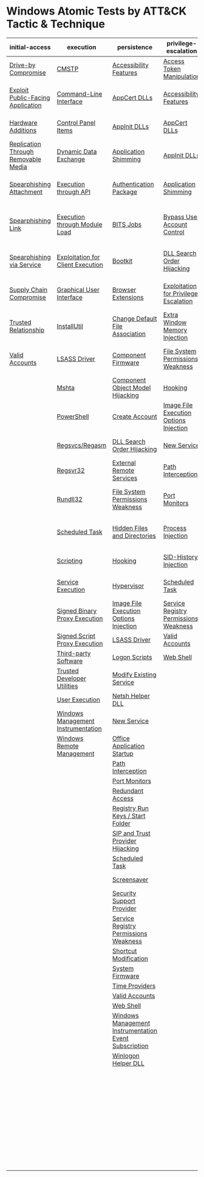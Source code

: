 # Windows Atomic Tests by ATT&CK Tactic & Technique
| initial-access | execution | persistence | privilege-escalation | defense-evasion | credential-access | discovery | lateral-movement | collection | exfiltration | command-and-control |
|-----|-----|-----|-----|-----|-----|-----|-----|-----|-----|-----|
| [Drive-by Compromise](https://github.com/redcanaryco/atomic-red-team/blob/uppercase-everything/CONTRIBUTING.md) | [CMSTP](./T1191/T1191.md) | [Accessibility Features](./T1015/T1015.md) | [Access Token Manipulation](./T1134/T1134.md) | [Access Token Manipulation](./T1134/T1134.md) | [Account Manipulation](./T1098/T1098.md) | [Account Discovery](./T1087/T1087.md) | [Application Deployment Software](https://github.com/redcanaryco/atomic-red-team/blob/uppercase-everything/CONTRIBUTING.md) | [Audio Capture](./T1123/T1123.md) | [Automated Exfiltration](https://github.com/redcanaryco/atomic-red-team/blob/uppercase-everything/CONTRIBUTING.md) | [Commonly Used Port](https://github.com/redcanaryco/atomic-red-team/blob/uppercase-everything/CONTRIBUTING.md) |
| [Exploit Public-Facing Application](https://github.com/redcanaryco/atomic-red-team/blob/uppercase-everything/CONTRIBUTING.md) | [Command-Line Interface](./T1059/T1059.md) | [AppCert DLLs](https://github.com/redcanaryco/atomic-red-team/blob/uppercase-everything/CONTRIBUTING.md) | [Accessibility Features](./T1015/T1015.md) | [BITS Jobs](./T1197/T1197.md) | [Brute Force](./T1110/T1110.md) | [Application Window Discovery](https://github.com/redcanaryco/atomic-red-team/blob/uppercase-everything/CONTRIBUTING.md) | [Distributed Component Object Model](https://github.com/redcanaryco/atomic-red-team/blob/uppercase-everything/CONTRIBUTING.md) | [Automated Collection](./T1119/T1119.md) | [Data Compressed](./T1002/T1002.md) | [Communication Through Removable Media](https://github.com/redcanaryco/atomic-red-team/blob/uppercase-everything/CONTRIBUTING.md) |
| [Hardware Additions](https://github.com/redcanaryco/atomic-red-team/blob/uppercase-everything/CONTRIBUTING.md) | [Control Panel Items](https://github.com/redcanaryco/atomic-red-team/blob/uppercase-everything/CONTRIBUTING.md) | [AppInit DLLs](./T1103/T1103.md) | [AppCert DLLs](https://github.com/redcanaryco/atomic-red-team/blob/uppercase-everything/CONTRIBUTING.md) | [Binary Padding](https://github.com/redcanaryco/atomic-red-team/blob/uppercase-everything/CONTRIBUTING.md) | [Credential Dumping](./T1003/T1003.md) | [Browser Bookmark Discovery](https://github.com/redcanaryco/atomic-red-team/blob/uppercase-everything/CONTRIBUTING.md) | [Exploitation of Remote Services](https://github.com/redcanaryco/atomic-red-team/blob/uppercase-everything/CONTRIBUTING.md) | [Clipboard Data](./T1115/T1115.md) | [Data Encrypted](./T1022/T1022.md) | [Connection Proxy](https://github.com/redcanaryco/atomic-red-team/blob/uppercase-everything/CONTRIBUTING.md) |
| [Replication Through Removable Media](https://github.com/redcanaryco/atomic-red-team/blob/uppercase-everything/CONTRIBUTING.md) | [Dynamic Data Exchange](./T1173/T1173.md) | [Application Shimming](./T1138/T1138.md) | [AppInit DLLs](./T1103/T1103.md) | [Bypass User Account Control](https://github.com/redcanaryco/atomic-red-team/blob/uppercase-everything/CONTRIBUTING.md) | [Credentials in Files](./T1081/T1081.md) | [File and Directory Discovery](./T1083/T1083.md) | [Logon Scripts](./T1037/T1037.md) | [Data Staged](./T1074/T1074.md) | [Data Transfer Size Limits](./T1030/T1030.md) | [Custom Command and Control Protocol](https://github.com/redcanaryco/atomic-red-team/blob/uppercase-everything/CONTRIBUTING.md) |
| [Spearphishing Attachment](https://github.com/redcanaryco/atomic-red-team/blob/uppercase-everything/CONTRIBUTING.md) | [Execution through API](https://github.com/redcanaryco/atomic-red-team/blob/uppercase-everything/CONTRIBUTING.md) | [Authentication Package](https://github.com/redcanaryco/atomic-red-team/blob/uppercase-everything/CONTRIBUTING.md) | [Application Shimming](./T1138/T1138.md) | [CMSTP](./T1191/T1191.md) | [Credentials in Registry](https://github.com/redcanaryco/atomic-red-team/blob/uppercase-everything/CONTRIBUTING.md) | [Network Service Scanning](./T1046/T1046.md) | [Pass the Hash](./T1075/T1075.md) | [Data from Information Repositories](https://github.com/redcanaryco/atomic-red-team/blob/uppercase-everything/CONTRIBUTING.md) | [Exfiltration Over Alternative Protocol](./T1048/T1048.md) | [Custom Cryptographic Protocol](https://github.com/redcanaryco/atomic-red-team/blob/uppercase-everything/CONTRIBUTING.md) |
| [Spearphishing Link](https://github.com/redcanaryco/atomic-red-team/blob/uppercase-everything/CONTRIBUTING.md) | [Execution through Module Load](https://github.com/redcanaryco/atomic-red-team/blob/uppercase-everything/CONTRIBUTING.md) | [BITS Jobs](./T1197/T1197.md) | [Bypass User Account Control](https://github.com/redcanaryco/atomic-red-team/blob/uppercase-everything/CONTRIBUTING.md) | [Code Signing](https://github.com/redcanaryco/atomic-red-team/blob/uppercase-everything/CONTRIBUTING.md) | [Exploitation for Credential Access](https://github.com/redcanaryco/atomic-red-team/blob/uppercase-everything/CONTRIBUTING.md) | [Network Share Discovery](./T1135/T1135.md) | [Pass the Ticket](https://github.com/redcanaryco/atomic-red-team/blob/uppercase-everything/CONTRIBUTING.md) | [Data from Local System](https://github.com/redcanaryco/atomic-red-team/blob/uppercase-everything/CONTRIBUTING.md) | [Exfiltration Over Command and Control Channel](https://github.com/redcanaryco/atomic-red-team/blob/uppercase-everything/CONTRIBUTING.md) | [Data Encoding](https://github.com/redcanaryco/atomic-red-team/blob/uppercase-everything/CONTRIBUTING.md) |
| [Spearphishing via Service](https://github.com/redcanaryco/atomic-red-team/blob/uppercase-everything/CONTRIBUTING.md) | [Exploitation for Client Execution](https://github.com/redcanaryco/atomic-red-team/blob/uppercase-everything/CONTRIBUTING.md) | [Bootkit](https://github.com/redcanaryco/atomic-red-team/blob/uppercase-everything/CONTRIBUTING.md) | [DLL Search Order Hijacking](https://github.com/redcanaryco/atomic-red-team/blob/uppercase-everything/CONTRIBUTING.md) | [Component Firmware](https://github.com/redcanaryco/atomic-red-team/blob/uppercase-everything/CONTRIBUTING.md) | [Forced Authentication](https://github.com/redcanaryco/atomic-red-team/blob/uppercase-everything/CONTRIBUTING.md) | [Password Policy Discovery](https://github.com/redcanaryco/atomic-red-team/blob/uppercase-everything/CONTRIBUTING.md) | [Remote Desktop Protocol](./T1076/T1076.md) | [Data from Network Shared Drive](https://github.com/redcanaryco/atomic-red-team/blob/uppercase-everything/CONTRIBUTING.md) | [Exfiltration Over Other Network Medium](https://github.com/redcanaryco/atomic-red-team/blob/uppercase-everything/CONTRIBUTING.md) | [Data Obfuscation](https://github.com/redcanaryco/atomic-red-team/blob/uppercase-everything/CONTRIBUTING.md) |
| [Supply Chain Compromise](https://github.com/redcanaryco/atomic-red-team/blob/uppercase-everything/CONTRIBUTING.md) | [Graphical User Interface](https://github.com/redcanaryco/atomic-red-team/blob/uppercase-everything/CONTRIBUTING.md) | [Browser Extensions](./T1176/T1176.md) | [Exploitation for Privilege Escalation](https://github.com/redcanaryco/atomic-red-team/blob/uppercase-everything/CONTRIBUTING.md) | [Component Object Model Hijacking](./T1122/T1122.md) | [Hooking](./T1179/T1179.md) | [Peripheral Device Discovery](https://github.com/redcanaryco/atomic-red-team/blob/uppercase-everything/CONTRIBUTING.md) | [Remote File Copy](./T1105/T1105.md) | [Data from Removable Media](https://github.com/redcanaryco/atomic-red-team/blob/uppercase-everything/CONTRIBUTING.md) | [Exfiltration Over Physical Medium](https://github.com/redcanaryco/atomic-red-team/blob/uppercase-everything/CONTRIBUTING.md) | [Domain Fronting](https://github.com/redcanaryco/atomic-red-team/blob/uppercase-everything/CONTRIBUTING.md) |
| [Trusted Relationship](https://github.com/redcanaryco/atomic-red-team/blob/uppercase-everything/CONTRIBUTING.md) | [InstallUtil](./T1118/T1118.md) | [Change Default File Association](./T1042/T1042.md) | [Extra Window Memory Injection](https://github.com/redcanaryco/atomic-red-team/blob/uppercase-everything/CONTRIBUTING.md) | [Control Panel Items](https://github.com/redcanaryco/atomic-red-team/blob/uppercase-everything/CONTRIBUTING.md) | [Input Capture](./T1056/T1056.md) | [Permission Groups Discovery](./T1069/T1069.md) | [Remote Services](https://github.com/redcanaryco/atomic-red-team/blob/uppercase-everything/CONTRIBUTING.md) | [Email Collection](https://github.com/redcanaryco/atomic-red-team/blob/uppercase-everything/CONTRIBUTING.md) | [Scheduled Transfer](https://github.com/redcanaryco/atomic-red-team/blob/uppercase-everything/CONTRIBUTING.md) | [Fallback Channels](https://github.com/redcanaryco/atomic-red-team/blob/uppercase-everything/CONTRIBUTING.md) |
| [Valid Accounts](https://github.com/redcanaryco/atomic-red-team/blob/uppercase-everything/CONTRIBUTING.md) | [LSASS Driver](https://github.com/redcanaryco/atomic-red-team/blob/uppercase-everything/CONTRIBUTING.md) | [Component Firmware](https://github.com/redcanaryco/atomic-red-team/blob/uppercase-everything/CONTRIBUTING.md) | [File System Permissions Weakness](https://github.com/redcanaryco/atomic-red-team/blob/uppercase-everything/CONTRIBUTING.md) | [DCShadow](./T1207/T1207.md) | [Kerberoasting](https://github.com/redcanaryco/atomic-red-team/blob/uppercase-everything/CONTRIBUTING.md) | [Process Discovery](./T1057/T1057.md) | [Replication Through Removable Media](https://github.com/redcanaryco/atomic-red-team/blob/uppercase-everything/CONTRIBUTING.md) | [Input Capture](./T1056/T1056.md) |  | [Multi-Stage Channels](https://github.com/redcanaryco/atomic-red-team/blob/uppercase-everything/CONTRIBUTING.md) |
|  | [Mshta](./T1170/T1170.md) | [Component Object Model Hijacking](./T1122/T1122.md) | [Hooking](./T1179/T1179.md) | [DLL Search Order Hijacking](https://github.com/redcanaryco/atomic-red-team/blob/uppercase-everything/CONTRIBUTING.md) | [LLMNR/NBT-NS Poisoning](https://github.com/redcanaryco/atomic-red-team/blob/uppercase-everything/CONTRIBUTING.md) | [Query Registry](./T1012/T1012.md) | [Shared Webroot](https://github.com/redcanaryco/atomic-red-team/blob/uppercase-everything/CONTRIBUTING.md) | [Man in the Browser](https://github.com/redcanaryco/atomic-red-team/blob/uppercase-everything/CONTRIBUTING.md) |  | [Multi-hop Proxy](https://github.com/redcanaryco/atomic-red-team/blob/uppercase-everything/CONTRIBUTING.md) |
|  | [PowerShell](./T1086/T1086.md) | [Create Account](./T1136/T1136.md) | [Image File Execution Options Injection](./T1183/T1183.md) | [DLL Side-Loading](https://github.com/redcanaryco/atomic-red-team/blob/uppercase-everything/CONTRIBUTING.md) | [Network Sniffing](https://github.com/redcanaryco/atomic-red-team/blob/uppercase-everything/CONTRIBUTING.md) | [Remote System Discovery](./T1018/T1018.md) | [Taint Shared Content](https://github.com/redcanaryco/atomic-red-team/blob/uppercase-everything/CONTRIBUTING.md) | [Screen Capture](./T1113/T1113.md) |  | [Multiband Communication](https://github.com/redcanaryco/atomic-red-team/blob/uppercase-everything/CONTRIBUTING.md) |
|  | [Regsvcs/Regasm](./T1121/T1121.md) | [DLL Search Order Hijacking](https://github.com/redcanaryco/atomic-red-team/blob/uppercase-everything/CONTRIBUTING.md) | [New Service](./T1050/T1050.md) | [Deobfuscate/Decode Files or Information](./T1140/T1140.md) | [Password Filter DLL](https://github.com/redcanaryco/atomic-red-team/blob/uppercase-everything/CONTRIBUTING.md) | [Security Software Discovery](./T1063/T1063.md) | [Third-party Software](https://github.com/redcanaryco/atomic-red-team/blob/uppercase-everything/CONTRIBUTING.md) | [Video Capture](https://github.com/redcanaryco/atomic-red-team/blob/uppercase-everything/CONTRIBUTING.md) |  | [Multilayer Encryption](https://github.com/redcanaryco/atomic-red-team/blob/uppercase-everything/CONTRIBUTING.md) |
|  | [Regsvr32](./T1117/T1117.md) | [External Remote Services](https://github.com/redcanaryco/atomic-red-team/blob/uppercase-everything/CONTRIBUTING.md) | [Path Interception](https://github.com/redcanaryco/atomic-red-team/blob/uppercase-everything/CONTRIBUTING.md) | [Disabling Security Tools](./T1089/T1089.md) | [Private Keys](./T1145/T1145.md) | [System Information Discovery](./T1082/T1082.md) | [Windows Admin Shares](./T1077/T1077.md) |  |  | [Remote Access Tools](https://github.com/redcanaryco/atomic-red-team/blob/uppercase-everything/CONTRIBUTING.md) |
|  | [Rundll32](./T1085/T1085.md) | [File System Permissions Weakness](https://github.com/redcanaryco/atomic-red-team/blob/uppercase-everything/CONTRIBUTING.md) | [Port Monitors](https://github.com/redcanaryco/atomic-red-team/blob/uppercase-everything/CONTRIBUTING.md) | [Exploitation for Defense Evasion](https://github.com/redcanaryco/atomic-red-team/blob/uppercase-everything/CONTRIBUTING.md) | [Replication Through Removable Media](https://github.com/redcanaryco/atomic-red-team/blob/uppercase-everything/CONTRIBUTING.md) | [System Network Configuration Discovery](./T1016/T1016.md) | [Windows Remote Management](./T1028/T1028.md) |  |  | [Remote File Copy](./T1105/T1105.md) |
|  | [Scheduled Task](./T1053/T1053.md) | [Hidden Files and Directories](./T1158/T1158.md) | [Process Injection](./T1055/T1055.md) | [Extra Window Memory Injection](https://github.com/redcanaryco/atomic-red-team/blob/uppercase-everything/CONTRIBUTING.md) | [Two-Factor Authentication Interception](https://github.com/redcanaryco/atomic-red-team/blob/uppercase-everything/CONTRIBUTING.md) | [System Network Connections Discovery](https://github.com/redcanaryco/atomic-red-team/blob/uppercase-everything/CONTRIBUTING.md) |  |  |  | [Standard Application Layer Protocol](https://github.com/redcanaryco/atomic-red-team/blob/uppercase-everything/CONTRIBUTING.md) |
|  | [Scripting](https://github.com/redcanaryco/atomic-red-team/blob/uppercase-everything/CONTRIBUTING.md) | [Hooking](./T1179/T1179.md) | [SID-History Injection](https://github.com/redcanaryco/atomic-red-team/blob/uppercase-everything/CONTRIBUTING.md) | [File Deletion](./T1107/T1107.md) |  | [System Owner/User Discovery](./T1033/T1033.md) |  |  |  | [Standard Cryptographic Protocol](https://github.com/redcanaryco/atomic-red-team/blob/uppercase-everything/CONTRIBUTING.md) |
|  | [Service Execution](https://github.com/redcanaryco/atomic-red-team/blob/uppercase-everything/CONTRIBUTING.md) | [Hypervisor](https://github.com/redcanaryco/atomic-red-team/blob/uppercase-everything/CONTRIBUTING.md) | [Scheduled Task](./T1053/T1053.md) | [File System Logical Offsets](https://github.com/redcanaryco/atomic-red-team/blob/uppercase-everything/CONTRIBUTING.md) |  | [System Service Discovery](./T1007/T1007.md) |  |  |  | [Standard Non-Application Layer Protocol](https://github.com/redcanaryco/atomic-red-team/blob/uppercase-everything/CONTRIBUTING.md) |
|  | [Signed Binary Proxy Execution](https://github.com/redcanaryco/atomic-red-team/blob/uppercase-everything/CONTRIBUTING.md) | [Image File Execution Options Injection](./T1183/T1183.md) | [Service Registry Permissions Weakness](https://github.com/redcanaryco/atomic-red-team/blob/uppercase-everything/CONTRIBUTING.md) | [Hidden Files and Directories](./T1158/T1158.md) |  | [System Time Discovery](./T1124/T1124.md) |  |  |  | [Uncommonly Used Port](https://github.com/redcanaryco/atomic-red-team/blob/uppercase-everything/CONTRIBUTING.md) |
|  | [Signed Script Proxy Execution](https://github.com/redcanaryco/atomic-red-team/blob/uppercase-everything/CONTRIBUTING.md) | [LSASS Driver](https://github.com/redcanaryco/atomic-red-team/blob/uppercase-everything/CONTRIBUTING.md) | [Valid Accounts](https://github.com/redcanaryco/atomic-red-team/blob/uppercase-everything/CONTRIBUTING.md) | [Image File Execution Options Injection](./T1183/T1183.md) |  |  |  |  |  | [Web Service](https://github.com/redcanaryco/atomic-red-team/blob/uppercase-everything/CONTRIBUTING.md) |
|  | [Third-party Software](https://github.com/redcanaryco/atomic-red-team/blob/uppercase-everything/CONTRIBUTING.md) | [Logon Scripts](./T1037/T1037.md) | [Web Shell](https://github.com/redcanaryco/atomic-red-team/blob/uppercase-everything/CONTRIBUTING.md) | [Indicator Blocking](https://github.com/redcanaryco/atomic-red-team/blob/uppercase-everything/CONTRIBUTING.md) |  |  |  |  |  |  |
|  | [Trusted Developer Utilities](./T1127/T1127.md) | [Modify Existing Service](https://github.com/redcanaryco/atomic-red-team/blob/uppercase-everything/CONTRIBUTING.md) |  | [Indicator Removal from Tools](https://github.com/redcanaryco/atomic-red-team/blob/uppercase-everything/CONTRIBUTING.md) |  |  |  |  |  |  |
|  | [User Execution](https://github.com/redcanaryco/atomic-red-team/blob/uppercase-everything/CONTRIBUTING.md) | [Netsh Helper DLL](./T1128/T1128.md) |  | [Indicator Removal on Host](./T1070/T1070.md) |  |  |  |  |  |  |
|  | [Windows Management Instrumentation](./T1047/T1047.md) | [New Service](./T1050/T1050.md) |  | [Indirect Command Execution](./T1202/T1202.md) |  |  |  |  |  |  |
|  | [Windows Remote Management](./T1028/T1028.md) | [Office Application Startup](./T1137/T1137.md) |  | [Install Root Certificate](./T1130/T1130.md) |  |  |  |  |  |  |
|  |  | [Path Interception](https://github.com/redcanaryco/atomic-red-team/blob/uppercase-everything/CONTRIBUTING.md) |  | [InstallUtil](./T1118/T1118.md) |  |  |  |  |  |  |
|  |  | [Port Monitors](https://github.com/redcanaryco/atomic-red-team/blob/uppercase-everything/CONTRIBUTING.md) |  | [Masquerading](https://github.com/redcanaryco/atomic-red-team/blob/uppercase-everything/CONTRIBUTING.md) |  |  |  |  |  |  |
|  |  | [Redundant Access](https://github.com/redcanaryco/atomic-red-team/blob/uppercase-everything/CONTRIBUTING.md) |  | [Modify Registry](https://github.com/redcanaryco/atomic-red-team/blob/uppercase-everything/CONTRIBUTING.md) |  |  |  |  |  |  |
|  |  | [Registry Run Keys / Start Folder](./T1060/T1060.md) |  | [Mshta](./T1170/T1170.md) |  |  |  |  |  |  |
|  |  | [SIP and Trust Provider Hijacking](https://github.com/redcanaryco/atomic-red-team/blob/uppercase-everything/CONTRIBUTING.md) |  | [NTFS File Attributes](./T1096/T1096.md) |  |  |  |  |  |  |
|  |  | [Scheduled Task](./T1053/T1053.md) |  | [Network Share Connection Removal](https://github.com/redcanaryco/atomic-red-team/blob/uppercase-everything/CONTRIBUTING.md) |  |  |  |  |  |  |
|  |  | [Screensaver](https://github.com/redcanaryco/atomic-red-team/blob/uppercase-everything/CONTRIBUTING.md) |  | [Obfuscated Files or Information](https://github.com/redcanaryco/atomic-red-team/blob/uppercase-everything/CONTRIBUTING.md) |  |  |  |  |  |  |
|  |  | [Security Support Provider](https://github.com/redcanaryco/atomic-red-team/blob/uppercase-everything/CONTRIBUTING.md) |  | [Process Doppelgänging](https://github.com/redcanaryco/atomic-red-team/blob/uppercase-everything/CONTRIBUTING.md) |  |  |  |  |  |  |
|  |  | [Service Registry Permissions Weakness](https://github.com/redcanaryco/atomic-red-team/blob/uppercase-everything/CONTRIBUTING.md) |  | [Process Hollowing](https://github.com/redcanaryco/atomic-red-team/blob/uppercase-everything/CONTRIBUTING.md) |  |  |  |  |  |  |
|  |  | [Shortcut Modification](https://github.com/redcanaryco/atomic-red-team/blob/uppercase-everything/CONTRIBUTING.md) |  | [Process Injection](./T1055/T1055.md) |  |  |  |  |  |  |
|  |  | [System Firmware](https://github.com/redcanaryco/atomic-red-team/blob/uppercase-everything/CONTRIBUTING.md) |  | [Redundant Access](https://github.com/redcanaryco/atomic-red-team/blob/uppercase-everything/CONTRIBUTING.md) |  |  |  |  |  |  |
|  |  | [Time Providers](https://github.com/redcanaryco/atomic-red-team/blob/uppercase-everything/CONTRIBUTING.md) |  | [Regsvcs/Regasm](./T1121/T1121.md) |  |  |  |  |  |  |
|  |  | [Valid Accounts](https://github.com/redcanaryco/atomic-red-team/blob/uppercase-everything/CONTRIBUTING.md) |  | [Regsvr32](./T1117/T1117.md) |  |  |  |  |  |  |
|  |  | [Web Shell](https://github.com/redcanaryco/atomic-red-team/blob/uppercase-everything/CONTRIBUTING.md) |  | [Rootkit](./T1014/T1014.md) |  |  |  |  |  |  |
|  |  | [Windows Management Instrumentation Event Subscription](./T1084/T1084.md) |  | [Rundll32](./T1085/T1085.md) |  |  |  |  |  |  |
|  |  | [Winlogon Helper DLL](https://github.com/redcanaryco/atomic-red-team/blob/uppercase-everything/CONTRIBUTING.md) |  | [SIP and Trust Provider Hijacking](https://github.com/redcanaryco/atomic-red-team/blob/uppercase-everything/CONTRIBUTING.md) |  |  |  |  |  |  |
|  |  |  |  | [Scripting](https://github.com/redcanaryco/atomic-red-team/blob/uppercase-everything/CONTRIBUTING.md) |  |  |  |  |  |  |
|  |  |  |  | [Signed Binary Proxy Execution](https://github.com/redcanaryco/atomic-red-team/blob/uppercase-everything/CONTRIBUTING.md) |  |  |  |  |  |  |
|  |  |  |  | [Signed Script Proxy Execution](https://github.com/redcanaryco/atomic-red-team/blob/uppercase-everything/CONTRIBUTING.md) |  |  |  |  |  |  |
|  |  |  |  | [Software Packing](https://github.com/redcanaryco/atomic-red-team/blob/uppercase-everything/CONTRIBUTING.md) |  |  |  |  |  |  |
|  |  |  |  | [Timestomp](./T1099/T1099.md) |  |  |  |  |  |  |
|  |  |  |  | [Trusted Developer Utilities](./T1127/T1127.md) |  |  |  |  |  |  |
|  |  |  |  | [Valid Accounts](https://github.com/redcanaryco/atomic-red-team/blob/uppercase-everything/CONTRIBUTING.md) |  |  |  |  |  |  |
|  |  |  |  | [Web Service](https://github.com/redcanaryco/atomic-red-team/blob/uppercase-everything/CONTRIBUTING.md) |  |  |  |  |  |  |
